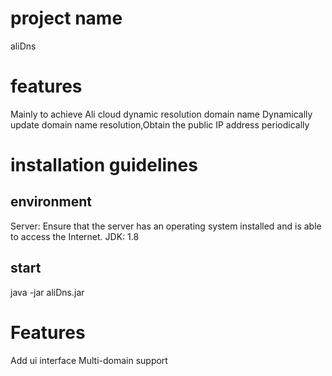 #  project name
aliDns
# features
Mainly to achieve Ali cloud dynamic resolution domain name
Dynamically update domain name resolution,Obtain the public IP address periodically
# installation guidelines
## environment
Server: Ensure that the server has an operating system installed and is able to access the Internet.
JDK: 1.8
## start
java -jar aliDns.jar
# Features
Add ui interface
Multi-domain support

